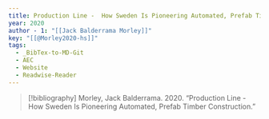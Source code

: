 ```yaml
---
title: Production Line -  How Sweden Is Pioneering Automated, Prefab Timber Construction
year: 2020
author - 1: "[[Jack Balderrama Morley]]"
key: "[[@Morley2020-hs]]"
tags:
  - _BibTex-to-MD-Git
  - AEC
  - Website
  - Readwise-Reader
---
```


> [!bibliography]
> Morley, Jack Balderrama. 2020. “Production Line -  How Sweden Is Pioneering Automated, Prefab Timber Construction.”